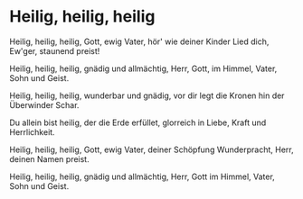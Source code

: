 # Heilig, heilig, heilig

Heilig, heilig, heilig, Gott, ewig Vater, hör' wie deiner Kinder Lied dich, Ew'ger, staunend preist!

Heilig, heilig, heilig, gnädig und allmächtig, Herr, Gott, im Himmel, Vater, Sohn und Geist.

Heilig, heilig, heilig, wunderbar und gnädig, vor dir legt die Kronen hin der Überwinder Schar.

Du allein bist heilig, der die Erde erfüllet, glorreich in Liebe, Kraft und Herrlichkeit.

Heilig, heilig, heilig, Gott, ewig Vater, deiner Schöpfung Wunderpracht, Herr, deinen Namen preist.

Heilig, heilig, heilig, gnädig und allmächtig, Herr, Gott im Himmel, Vater, Sohn und Geist.
